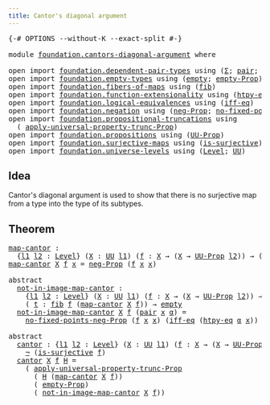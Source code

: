 ```yaml
---
title: Cantor's diagonal argument
---
```


<pre class="Agda"><a id="52" class="Symbol">{-#</a> <a id="56" class="Keyword">OPTIONS</a> <a id="64" class="Pragma">--without-K</a> <a id="76" class="Pragma">--exact-split</a> <a id="90" class="Symbol">#-}</a>

<a id="95" class="Keyword">module</a> <a id="102" href="foundation.cantors-diagonal-argument.html" class="Module">foundation.cantors-diagonal-argument</a> <a id="139" class="Keyword">where</a>

<a id="146" class="Keyword">open</a> <a id="151" class="Keyword">import</a> <a id="158" href="foundation.dependent-pair-types.html" class="Module">foundation.dependent-pair-types</a> <a id="190" class="Keyword">using</a> <a id="196" class="Symbol">(</a><a id="197" href="foundation-core.dependent-pair-types.html#515" class="Record">Σ</a><a id="198" class="Symbol">;</a> <a id="200" href="foundation-core.dependent-pair-types.html#588" class="InductiveConstructor">pair</a><a id="204" class="Symbol">;</a> <a id="206" href="foundation-core.dependent-pair-types.html#605" class="Field">pr1</a><a id="209" class="Symbol">;</a> <a id="211" href="foundation-core.dependent-pair-types.html#617" class="Field">pr2</a><a id="214" class="Symbol">)</a>
<a id="216" class="Keyword">open</a> <a id="221" class="Keyword">import</a> <a id="228" href="foundation.empty-types.html" class="Module">foundation.empty-types</a> <a id="251" class="Keyword">using</a> <a id="257" class="Symbol">(</a><a id="258" href="foundation-core.empty-types.html#1057" class="Datatype">empty</a><a id="263" class="Symbol">;</a> <a id="265" href="foundation-core.empty-types.html#2427" class="Function">empty-Prop</a><a id="275" class="Symbol">)</a>
<a id="277" class="Keyword">open</a> <a id="282" class="Keyword">import</a> <a id="289" href="foundation.fibers-of-maps.html" class="Module">foundation.fibers-of-maps</a> <a id="315" class="Keyword">using</a> <a id="321" class="Symbol">(</a><a id="322" href="foundation-core.fibers-of-maps.html#942" class="Function">fib</a><a id="325" class="Symbol">)</a>
<a id="327" class="Keyword">open</a> <a id="332" class="Keyword">import</a> <a id="339" href="foundation.function-extensionality.html" class="Module">foundation.function-extensionality</a> <a id="374" class="Keyword">using</a> <a id="380" class="Symbol">(</a><a id="381" href="foundation-core.function-extensionality.html#965" class="Function">htpy-eq</a><a id="388" class="Symbol">)</a>
<a id="390" class="Keyword">open</a> <a id="395" class="Keyword">import</a> <a id="402" href="foundation.logical-equivalences.html" class="Module">foundation.logical-equivalences</a> <a id="434" class="Keyword">using</a> <a id="440" class="Symbol">(</a><a id="441" href="foundation.logical-equivalences.html#762" class="Function">iff-eq</a><a id="447" class="Symbol">)</a>
<a id="449" class="Keyword">open</a> <a id="454" class="Keyword">import</a> <a id="461" href="foundation.negation.html" class="Module">foundation.negation</a> <a id="481" class="Keyword">using</a> <a id="487" class="Symbol">(</a><a id="488" href="foundation.negation.html#1170" class="Function">neg-Prop</a><a id="496" class="Symbol">;</a> <a id="498" href="foundation.negation.html#1921" class="Function">no-fixed-points-neg-Prop</a><a id="522" class="Symbol">;</a> <a id="524" href="foundation-core.negation.html#465" class="Function">¬</a><a id="525" class="Symbol">)</a>
<a id="527" class="Keyword">open</a> <a id="532" class="Keyword">import</a> <a id="539" href="foundation.propositional-truncations.html" class="Module">foundation.propositional-truncations</a> <a id="576" class="Keyword">using</a>
  <a id="584" class="Symbol">(</a> <a id="586" href="foundation.propositional-truncations.html#5769" class="Function">apply-universal-property-trunc-Prop</a><a id="621" class="Symbol">)</a>
<a id="623" class="Keyword">open</a> <a id="628" class="Keyword">import</a> <a id="635" href="foundation.propositions.html" class="Module">foundation.propositions</a> <a id="659" class="Keyword">using</a> <a id="665" class="Symbol">(</a><a id="666" href="foundation-core.propositions.html#1393" class="Function">UU-Prop</a><a id="673" class="Symbol">)</a>
<a id="675" class="Keyword">open</a> <a id="680" class="Keyword">import</a> <a id="687" href="foundation.surjective-maps.html" class="Module">foundation.surjective-maps</a> <a id="714" class="Keyword">using</a> <a id="720" class="Symbol">(</a><a id="721" href="foundation.surjective-maps.html#1938" class="Function">is-surjective</a><a id="734" class="Symbol">)</a>
<a id="736" class="Keyword">open</a> <a id="741" class="Keyword">import</a> <a id="748" href="foundation.universe-levels.html" class="Module">foundation.universe-levels</a> <a id="775" class="Keyword">using</a> <a id="781" class="Symbol">(</a><a id="782" href="Agda.Primitive.html#597" class="Postulate">Level</a><a id="787" class="Symbol">;</a> <a id="789" href="foundation-core.universe-levels.html#235" class="Primitive">UU</a><a id="791" class="Symbol">)</a>
</pre>
## Idea

Cantor's diagonal argument is used to show that there is no surjective map from a type into the type of its subtypes.

## Theorem

<pre class="Agda"><a id="map-cantor"></a><a id="946" href="foundation.cantors-diagonal-argument.html#946" class="Function">map-cantor</a> <a id="957" class="Symbol">:</a>
  <a id="961" class="Symbol">{</a><a id="962" href="foundation.cantors-diagonal-argument.html#962" class="Bound">l1</a> <a id="965" href="foundation.cantors-diagonal-argument.html#965" class="Bound">l2</a> <a id="968" class="Symbol">:</a> <a id="970" href="Agda.Primitive.html#597" class="Postulate">Level</a><a id="975" class="Symbol">}</a> <a id="977" class="Symbol">(</a><a id="978" href="foundation.cantors-diagonal-argument.html#978" class="Bound">X</a> <a id="980" class="Symbol">:</a> <a id="982" href="foundation-core.universe-levels.html#235" class="Primitive">UU</a> <a id="985" href="foundation.cantors-diagonal-argument.html#962" class="Bound">l1</a><a id="987" class="Symbol">)</a> <a id="989" class="Symbol">(</a><a id="990" href="foundation.cantors-diagonal-argument.html#990" class="Bound">f</a> <a id="992" class="Symbol">:</a> <a id="994" href="foundation.cantors-diagonal-argument.html#978" class="Bound">X</a> <a id="996" class="Symbol">→</a> <a id="998" class="Symbol">(</a><a id="999" href="foundation.cantors-diagonal-argument.html#978" class="Bound">X</a> <a id="1001" class="Symbol">→</a> <a id="1003" href="foundation-core.propositions.html#1393" class="Function">UU-Prop</a> <a id="1011" href="foundation.cantors-diagonal-argument.html#965" class="Bound">l2</a><a id="1013" class="Symbol">))</a> <a id="1016" class="Symbol">→</a> <a id="1018" class="Symbol">(</a><a id="1019" href="foundation.cantors-diagonal-argument.html#978" class="Bound">X</a> <a id="1021" class="Symbol">→</a> <a id="1023" href="foundation-core.propositions.html#1393" class="Function">UU-Prop</a> <a id="1031" href="foundation.cantors-diagonal-argument.html#965" class="Bound">l2</a><a id="1033" class="Symbol">)</a>
<a id="1035" href="foundation.cantors-diagonal-argument.html#946" class="Function">map-cantor</a> <a id="1046" href="foundation.cantors-diagonal-argument.html#1046" class="Bound">X</a> <a id="1048" href="foundation.cantors-diagonal-argument.html#1048" class="Bound">f</a> <a id="1050" href="foundation.cantors-diagonal-argument.html#1050" class="Bound">x</a> <a id="1052" class="Symbol">=</a> <a id="1054" href="foundation.negation.html#1170" class="Function">neg-Prop</a> <a id="1063" class="Symbol">(</a><a id="1064" href="foundation.cantors-diagonal-argument.html#1048" class="Bound">f</a> <a id="1066" href="foundation.cantors-diagonal-argument.html#1050" class="Bound">x</a> <a id="1068" href="foundation.cantors-diagonal-argument.html#1050" class="Bound">x</a><a id="1069" class="Symbol">)</a>

<a id="1072" class="Keyword">abstract</a>
  <a id="not-in-image-map-cantor"></a><a id="1083" href="foundation.cantors-diagonal-argument.html#1083" class="Function">not-in-image-map-cantor</a> <a id="1107" class="Symbol">:</a>
    <a id="1113" class="Symbol">{</a><a id="1114" href="foundation.cantors-diagonal-argument.html#1114" class="Bound">l1</a> <a id="1117" href="foundation.cantors-diagonal-argument.html#1117" class="Bound">l2</a> <a id="1120" class="Symbol">:</a> <a id="1122" href="Agda.Primitive.html#597" class="Postulate">Level</a><a id="1127" class="Symbol">}</a> <a id="1129" class="Symbol">(</a><a id="1130" href="foundation.cantors-diagonal-argument.html#1130" class="Bound">X</a> <a id="1132" class="Symbol">:</a> <a id="1134" href="foundation-core.universe-levels.html#235" class="Primitive">UU</a> <a id="1137" href="foundation.cantors-diagonal-argument.html#1114" class="Bound">l1</a><a id="1139" class="Symbol">)</a> <a id="1141" class="Symbol">(</a><a id="1142" href="foundation.cantors-diagonal-argument.html#1142" class="Bound">f</a> <a id="1144" class="Symbol">:</a> <a id="1146" href="foundation.cantors-diagonal-argument.html#1130" class="Bound">X</a> <a id="1148" class="Symbol">→</a> <a id="1150" class="Symbol">(</a><a id="1151" href="foundation.cantors-diagonal-argument.html#1130" class="Bound">X</a> <a id="1153" class="Symbol">→</a> <a id="1155" href="foundation-core.propositions.html#1393" class="Function">UU-Prop</a> <a id="1163" href="foundation.cantors-diagonal-argument.html#1117" class="Bound">l2</a><a id="1165" class="Symbol">))</a> <a id="1168" class="Symbol">→</a>
    <a id="1174" class="Symbol">(</a> <a id="1176" href="foundation.cantors-diagonal-argument.html#1176" class="Bound">t</a> <a id="1178" class="Symbol">:</a> <a id="1180" href="foundation-core.fibers-of-maps.html#942" class="Function">fib</a> <a id="1184" href="foundation.cantors-diagonal-argument.html#1142" class="Bound">f</a> <a id="1186" class="Symbol">(</a><a id="1187" href="foundation.cantors-diagonal-argument.html#946" class="Function">map-cantor</a> <a id="1198" href="foundation.cantors-diagonal-argument.html#1130" class="Bound">X</a> <a id="1200" href="foundation.cantors-diagonal-argument.html#1142" class="Bound">f</a><a id="1201" class="Symbol">))</a> <a id="1204" class="Symbol">→</a> <a id="1206" href="foundation-core.empty-types.html#1057" class="Datatype">empty</a>
  <a id="1214" href="foundation.cantors-diagonal-argument.html#1083" class="Function">not-in-image-map-cantor</a> <a id="1238" href="foundation.cantors-diagonal-argument.html#1238" class="Bound">X</a> <a id="1240" href="foundation.cantors-diagonal-argument.html#1240" class="Bound">f</a> <a id="1242" class="Symbol">(</a><a id="1243" href="foundation-core.dependent-pair-types.html#588" class="InductiveConstructor">pair</a> <a id="1248" href="foundation.cantors-diagonal-argument.html#1248" class="Bound">x</a> <a id="1250" href="foundation.cantors-diagonal-argument.html#1250" class="Bound">α</a><a id="1251" class="Symbol">)</a> <a id="1253" class="Symbol">=</a>
    <a id="1259" href="foundation.negation.html#1921" class="Function">no-fixed-points-neg-Prop</a> <a id="1284" class="Symbol">(</a><a id="1285" href="foundation.cantors-diagonal-argument.html#1240" class="Bound">f</a> <a id="1287" href="foundation.cantors-diagonal-argument.html#1248" class="Bound">x</a> <a id="1289" href="foundation.cantors-diagonal-argument.html#1248" class="Bound">x</a><a id="1290" class="Symbol">)</a> <a id="1292" class="Symbol">(</a><a id="1293" href="foundation.logical-equivalences.html#762" class="Function">iff-eq</a> <a id="1300" class="Symbol">(</a><a id="1301" href="foundation-core.function-extensionality.html#965" class="Function">htpy-eq</a> <a id="1309" href="foundation.cantors-diagonal-argument.html#1250" class="Bound">α</a> <a id="1311" href="foundation.cantors-diagonal-argument.html#1248" class="Bound">x</a><a id="1312" class="Symbol">))</a>

<a id="1316" class="Keyword">abstract</a>
  <a id="cantor"></a><a id="1327" href="foundation.cantors-diagonal-argument.html#1327" class="Function">cantor</a> <a id="1334" class="Symbol">:</a> <a id="1336" class="Symbol">{</a><a id="1337" href="foundation.cantors-diagonal-argument.html#1337" class="Bound">l1</a> <a id="1340" href="foundation.cantors-diagonal-argument.html#1340" class="Bound">l2</a> <a id="1343" class="Symbol">:</a> <a id="1345" href="Agda.Primitive.html#597" class="Postulate">Level</a><a id="1350" class="Symbol">}</a> <a id="1352" class="Symbol">(</a><a id="1353" href="foundation.cantors-diagonal-argument.html#1353" class="Bound">X</a> <a id="1355" class="Symbol">:</a> <a id="1357" href="foundation-core.universe-levels.html#235" class="Primitive">UU</a> <a id="1360" href="foundation.cantors-diagonal-argument.html#1337" class="Bound">l1</a><a id="1362" class="Symbol">)</a> <a id="1364" class="Symbol">(</a><a id="1365" href="foundation.cantors-diagonal-argument.html#1365" class="Bound">f</a> <a id="1367" class="Symbol">:</a> <a id="1369" href="foundation.cantors-diagonal-argument.html#1353" class="Bound">X</a> <a id="1371" class="Symbol">→</a> <a id="1373" class="Symbol">(</a><a id="1374" href="foundation.cantors-diagonal-argument.html#1353" class="Bound">X</a> <a id="1376" class="Symbol">→</a> <a id="1378" href="foundation-core.propositions.html#1393" class="Function">UU-Prop</a> <a id="1386" href="foundation.cantors-diagonal-argument.html#1340" class="Bound">l2</a><a id="1388" class="Symbol">))</a> <a id="1391" class="Symbol">→</a>
    <a id="1397" href="foundation-core.negation.html#465" class="Function">¬</a> <a id="1399" class="Symbol">(</a><a id="1400" href="foundation.surjective-maps.html#1938" class="Function">is-surjective</a> <a id="1414" href="foundation.cantors-diagonal-argument.html#1365" class="Bound">f</a><a id="1415" class="Symbol">)</a>
  <a id="1419" href="foundation.cantors-diagonal-argument.html#1327" class="Function">cantor</a> <a id="1426" href="foundation.cantors-diagonal-argument.html#1426" class="Bound">X</a> <a id="1428" href="foundation.cantors-diagonal-argument.html#1428" class="Bound">f</a> <a id="1430" href="foundation.cantors-diagonal-argument.html#1430" class="Bound">H</a> <a id="1432" class="Symbol">=</a>
    <a id="1438" class="Symbol">(</a> <a id="1440" href="foundation.propositional-truncations.html#5769" class="Function">apply-universal-property-trunc-Prop</a>
      <a id="1482" class="Symbol">(</a> <a id="1484" href="foundation.cantors-diagonal-argument.html#1430" class="Bound">H</a> <a id="1486" class="Symbol">(</a><a id="1487" href="foundation.cantors-diagonal-argument.html#946" class="Function">map-cantor</a> <a id="1498" href="foundation.cantors-diagonal-argument.html#1426" class="Bound">X</a> <a id="1500" href="foundation.cantors-diagonal-argument.html#1428" class="Bound">f</a><a id="1501" class="Symbol">))</a>
      <a id="1510" class="Symbol">(</a> <a id="1512" href="foundation-core.empty-types.html#2427" class="Function">empty-Prop</a><a id="1522" class="Symbol">)</a>
      <a id="1530" class="Symbol">(</a> <a id="1532" href="foundation.cantors-diagonal-argument.html#1083" class="Function">not-in-image-map-cantor</a> <a id="1556" href="foundation.cantors-diagonal-argument.html#1426" class="Bound">X</a> <a id="1558" href="foundation.cantors-diagonal-argument.html#1428" class="Bound">f</a><a id="1559" class="Symbol">))</a>
</pre>